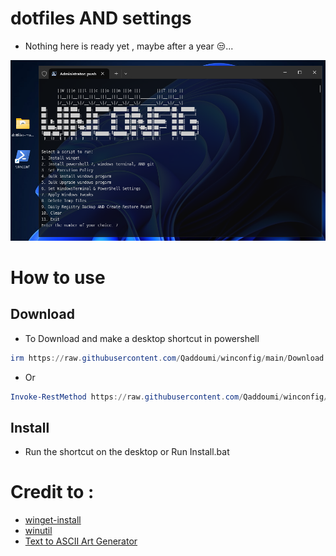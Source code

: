 # dotfiles AND settings

 - Nothing here is ready yet , maybe after a year 😒...
 
![screen-install](./Images/Screenshot%202024-08-07.png)

# How to use

  ## Download

  - To Download and make a desktop shortcut in powershell

```powershell
irm https://raw.githubusercontent.com/Qaddoumi/winconfig/main/Download | iex
```

  - Or

```powershell
Invoke-RestMethod https://raw.githubusercontent.com/Qaddoumi/winconfig/main/Download | Invoke-Expression
```

 ## Install
 - Run the shortcut on the desktop or Run Install.bat

# Credit to :
 - [winget-install](https://github.com/asheroto/winget-install)
 - [winutil](https://github.com/ChrisTitusTech/winutil)
 - [Text to ASCII Art Generator](http://patorjk.com/software/taag/)
